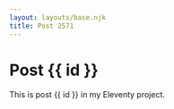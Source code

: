 ```yaml
---
layout: layouts/base.njk
title: Post 2571
---
```


# Post {{ id }}

This is post {{ id }} in my Eleventy project.
